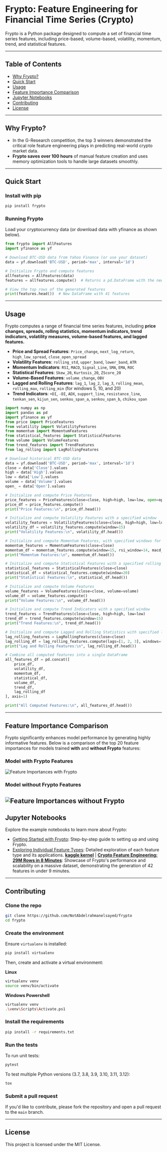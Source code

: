 # Frypto: Feature Engineering for Financial Time Series (Crypto)

Frypto is a Python package designed to compute a set of financial time series features, including price-based, volume-based, volatility, momentum, trend, and statistical features.

---

## Table of Contents
- [Why Frypto?](#why-frypto)
- [Quick Start](#quick-start)
- [Usage](#usage)
- [Feature Importance Comparison](#feature-importance-comparison)
- [Jupyter Notebooks](#jupyter-notebooks)
- [Contributing](#contributing)
- [License](#license)

---

## Why Frypto?
- In the G-Research competition, the top 3 winners demonstrated the critical role feature engineering plays in predicting real-world crypto market data.
- **Frypto saves over 100 hours** of manual feature creation and uses memory optimization tools to handle large datasets smoothly.

---

## Quick Start

### Install with pip

```bash
pip install frypto
```

### Running Frypto
Load your cryptocurrency data (or download data with yfinance as shown below).

```python
from frypto import AllFeatures
import yfinance as yf

# Download BTC-USD data from Yahoo Finance (or use your dataset)
data = yf.download('BTC-USD', period='max', interval='1d')

# Initialize Frypto and compute features
allfeatures = AllFeatures(data)
features = allfeatures.compute()  # Returns a pd.DataFrame with the new features

# View the top rows of the generated features
print(features.head())  # New DataFrame with 41 features
```

---

## Usage

Frypto computes a range of financial time series features, including **price changes, spreads, rolling statistics, momentum indicators, trend indicators, volatility measures, volume-based features, and lagged features.**

- **Price and Spread Features**: `Price_change`, `next_log_return`, `high_low_spread`, `close_open_spread`
- **Volatility Features**: `rolling_std`, `upper_band`, `lower_band`, `ATR`
- **Momentum Indicators**: `RSI`, `MACD`, `Signal_Line`, `SMA`, `EMA`, `ROC`
- **Statistical Features**: `Skew_20`, `Kurtosis_20`, `ZScore_20`
- **Volume-Based Features**: `volume_change`, `OBV`
- **Lagged and Rolling Features**: `lag_1`, `lag_2`, `lag_3`, `rolling_mean`, `rolling_max`, `rolling_min` (for windows 5, 10, and 20)
- **Trend Indicators**: `+DI`, `-DI`, `ADX`, `support_line`, `resistance_line`, `tenkan_sen`, `kijun_sen`, `senkou_span_a`, `senkou_span_b`, `chikou_span`
```python
import numpy as np
import pandas as pd
import yfinance as yf
from price import PriceFeatures
from volatility import VolatilityFeatures
from momentum import MomentumFeatures
from statistical_features import StatisticalFeatures
from volume import VolumeFeatures
from trend_features import TrendFeatures
from lag_rolling import LagRollingFeatures

# Download historical BTC-USD data
data = yf.download('BTC-USD', period='max', interval='1d')
close = data['Close'].values
high = data['High'].values
low = data['Low'].values
volume = data['Volume'].values
open_ = data['Open'].values

# Initialize and compute Price Features
price_features = PriceFeatures(close=close, high=high, low=low, open=open_)
price_df = price_features.compute()
print("Price Features:\n", price_df.head())

# Initialize and compute Volatility Features with a specified window
volatility_features = VolatilityFeatures(close=close, high=high, low=low)
volatility_df = volatility_features.compute(window=15)
print("Volatility Features:\n", volatility_df.head())

# Initialize and compute Momentum Features, with specified windows for RSI and MACD
momentum_features = MomentumFeatures(close=close)
momentum_df = momentum_features.compute(window=15, rsi_window=14, macd_windows=(12, 26, 9))
print("Momentum Features:\n", momentum_df.head())

# Initialize and compute Statistical Features with a specified rolling window
statistical_features = StatisticalFeatures(close=close)
statistical_df = statistical_features.compute(window=20)
print("Statistical Features:\n", statistical_df.head())

# Initialize and compute Volume Features
volume_features = VolumeFeatures(close=close, volume=volume)
volume_df = volume_features.compute()
print("Volume Features:\n", volume_df.head())

# Initialize and compute Trend Indicators with a specified window
trend_features = TrendFeatures(close=close, high=high, low=low)
trend_df = trend_features.compute(window=15)
print("Trend Features:\n", trend_df.head())

# Initialize and compute Lagged and Rolling Statistics with specified lags and windows
lag_rolling_features = LagRollingFeatures(close=close)
lag_rolling_df = lag_rolling_features.compute(lags=[1, 2, 3], windows=[5, 10, 20])
print("Lag and Rolling Features:\n", lag_rolling_df.head())

# Combine all computed features into a single DataFrame
all_features_df = pd.concat([
    price_df, 
    volatility_df, 
    momentum_df, 
    statistical_df, 
    volume_df, 
    trend_df, 
    lag_rolling_df
], axis=1)

print("All Computed Features:\n", all_features_df.head())
```

---
## Feature Importance Comparison

Frypto significantly enhances model performance by generating highly informative features. Below is a comparison of the top 20 feature importances for models trained **with** and **without Frypto** features:

### Model with Frypto Features
![Feature Importances with Frypto](images/with_features.png)

### Model without Frypto Features
![Feature Importances without Frypto](images/without_features.png)
--- 
## Jupyter Notebooks

Explore the example notebooks to learn more about Frypto:

- [Getting Started with Frypto](notebooks/Getting_Started_with_Frypto.ipynb): Step-by-step guide to setting up and using Frypto.
- [Exploring Individual Feature Types](notebooks/Exploring_Individual_Features.ipynb): Detailed exploration of each feature type and its applications.
**[kaggle kernel](https://www.kaggle.com/code/abdelrahmanmelsayed/crypto-feature-engineering-29m-rows-in-8-minutes)** | **[Crypto Feature Engineering: 29M Rows in 8 Minutes](notebooks/crypto-feature-engineering-29m-rows-in-8-minutes.ipynb)**: Showcase of Frypto's performance and scalability on a massive dataset, demonstrating the generation of 42 features in under 9 minutes.

---

## Contributing

### Clone the repo

```bash
git clone https://github.com/NotAbdelrahmanelsayed/frypto
cd frypto
```

### Create the environment

Ensure `virtualenv` is installed:

```bash
pip install virtualenv
```

Then, create and activate a virtual environment:

**Linux**
```bash
virtualenv venv
source venv/bin/activate
```

**Windows Powershell**
```bash
virtualenv venv
.\venv\Scripts\Activate.ps1
```

### Install the requirements

```bash
pip install -r requirements.txt
```

### Run the tests

To run unit tests:

```bash
pytest
```

To test multiple Python versions (3.7, 3.8, 3.9, 3.10, 3.11, 3.12):

```bash
tox
```

### Submit a pull request

If you'd like to contribute, please fork the repository and open a pull request to the `main` branch.

---

## License
This project is licensed under the MIT License.